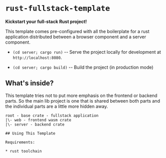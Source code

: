 # `rust-fullstack-template`

**Kickstart your full-stack Rust project!**

This template comes pre-configured with all the boilerplate for a rust application distributed between a browser component and a server component.

* `(cd server; cargo run)` -- Serve the project locally for
  development at `http://localhost:8080`.

* `(cd server; cargo build)` -- Build the project (in production mode)

## What's inside?

This template tries not to put more emphasis on the frontend or backend parts. So the main lib project is one that is shared between both parts and the individual parts are a little more hidden away.

```
root - base crate - fullstack application
|\- web - frontend wasm crate
|\- server - backend crate

## Using This Template

Requirements:

* rust toolchain
